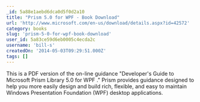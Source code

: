 ```yaml
---
_id: 5a88e1aebd6dca0d5f0d2a10
title: "Prism 5.0 for WPF - Book Download"
url: 'http://www.microsoft.com/en-us/download/details.aspx?id=42572'
category: books
slug: 'prism-5-0-for-wpf-book-download'
user_id: 5a83ce59d6eb0005c4ecda2c
username: 'bill-s'
createdOn: '2014-05-03T09:29:51.000Z'
tags: []
---
```


This is a PDF version of the on-line guidance "Developer's Guide to Microsoft Prism Library 5.0 for WPF ." Prism provides guidance designed to help you more easily design and build rich, flexible, and easy to maintain Windows Presentation Foundation (WPF) desktop applications.
